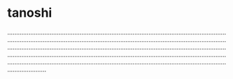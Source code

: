 # tanoshi

..................................................................................................................................................................................................................................................................................................................................................................................................................................................................................................................................................................................................................................................................